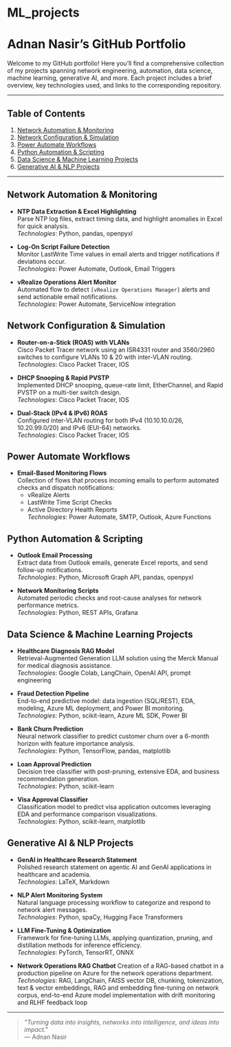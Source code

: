 # ML_projects
# Adnan Nasir’s GitHub Portfolio

Welcome to my GitHub portfolio! Here you’ll find a comprehensive collection of my projects spanning network engineering, automation, data science, machine learning, generative AI, and more. Each project includes a brief overview, key technologies used, and links to the corresponding repository.

---

## Table of Contents

1. [Network Automation & Monitoring](#network-automation--monitoring)
2. [Network Configuration & Simulation](#network-configuration--simulation)
3. [Power Automate Workflows](#power-automate-workflows)
4. [Python Automation & Scripting](#python-automation--scripting)
5. [Data Science & Machine Learning Projects](#data-science--machine-learning-projects)
6. [Generative AI & NLP Projects](#generative-ai--nlp-projects)

---

## Network Automation & Monitoring

- **NTP Data Extraction & Excel Highlighting**  
  Parse NTP log files, extract timing data, and highlight anomalies in Excel for quick analysis.  
  *Technologies*: Python, pandas, openpyxl

- **Log-On Script Failure Detection**  
  Monitor LastWrite Time values in email alerts and trigger notifications if deviations occur.  
  *Technologies*: Power Automate, Outlook, Email Triggers

- **vRealize Operations Alert Monitor**  
  Automated flow to detect `[vRealize Operations Manager]` alerts and send actionable email notifications.  
  *Technologies*: Power Automate, ServiceNow integration

## Network Configuration & Simulation

- **Router-on-a-Stick (ROAS) with VLANs**  
  Cisco Packet Tracer network using an ISR4331 router and 3560/2960 switches to configure VLANs 10 & 20 with inter-VLAN routing.  
  *Technologies*: Cisco Packet Tracer, IOS

- **DHCP Snooping & Rapid PVSTP**  
  Implemented DHCP snooping, queue-rate limit, EtherChannel, and Rapid PVSTP on a multi-tier switch design.  
  *Technologies*: Cisco Packet Tracer, IOS

- **Dual-Stack (IPv4 & IPv6) ROAS**  
  Configured inter-VLAN routing for both IPv4 (10.10.10.0/26, 10.20.99.0/20) and IPv6 (EUI-64) networks.  
  *Technologies*: Cisco Packet Tracer, IOS

## Power Automate Workflows

- **Email-Based Monitoring Flows**  
  Collection of flows that process incoming emails to perform automated checks and dispatch notifications:  
  - vRealize Alerts  
  - LastWrite Time Script Checks  
  - Active Directory Health Reports  
  *Technologies*: Power Automate, SMTP, Outlook, Azure Functions

## Python Automation & Scripting

- **Outlook Email Processing**  
  Extract data from Outlook emails, generate Excel reports, and send follow-up notifications.  
  *Technologies*: Python, Microsoft Graph API, pandas, openpyxl

- **Network Monitoring Scripts**  
  Automated periodic checks and root-cause analyses for network performance metrics.  
  *Technologies*: Python, REST APIs, Grafana

## Data Science & Machine Learning Projects

- **Healthcare Diagnosis RAG Model**  
  Retrieval-Augmented Generation LLM solution using the Merck Manual for medical diagnosis assistance.  
  *Technologies*: Google Colab, LangChain, OpenAI API, prompt engineering

- **Fraud Detection Pipeline**  
  End-to-end predictive model: data ingestion (SQL/REST), EDA, modeling, Azure ML deployment, and Power BI monitoring.  
  *Technologies*: Python, scikit-learn, Azure ML SDK, Power BI

- **Bank Churn Prediction**  
  Neural network classifier to predict customer churn over a 6-month horizon with feature importance analysis.  
  *Technologies*: Python, TensorFlow, pandas, matplotlib

- **Loan Approval Prediction**  
  Decision tree classifier with post-pruning, extensive EDA, and business recommendation generation.  
  *Technologies*: Python, scikit-learn

- **Visa Approval Classifier**  
  Classification model to predict visa application outcomes leveraging EDA and performance comparison visualizations.  
  *Technologies*: Python, scikit-learn, matplotlib

## Generative AI & NLP Projects

- **GenAI in Healthcare Research Statement**  
  Polished research statement on agentic AI and GenAI applications in healthcare and academia.  
  *Technologies*: LaTeX, Markdown

- **NLP Alert Monitoring System**  
  Natural language processing workflow to categorize and respond to network alert messages.  
  *Technologies*: Python, spaCy, Hugging Face Transformers

- **LLM Fine-Tuning & Optimization**  
  Framework for fine-tuning LLMs, applying quantization, pruning, and distillation methods for inference efficiency.  
  *Technologies*: PyTorch, TensorRT, ONNX

- **Network Operations RAG Chatbot**
  Creation of a RAG-based chatbot in a production pipeline on Azure for the network operations department.
  *Technologies*: RAG, LangChain, FAISS vector DB, chunking, tokenization, text & vector embeddings,
  RAG and embedding fine-tuning on network corpus, end-to-end Azure model implementation with drift monitoring and RLHF feedback loop

---

> _"Turning data into insights, networks into intelligence, and ideas into impact."_  
> — Adnan Nasir
